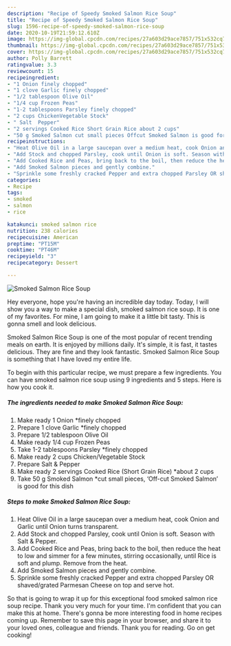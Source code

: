 ```yaml
---
description: "Recipe of Speedy Smoked Salmon Rice Soup"
title: "Recipe of Speedy Smoked Salmon Rice Soup"
slug: 1596-recipe-of-speedy-smoked-salmon-rice-soup
date: 2020-10-19T21:59:12.610Z
image: https://img-global.cpcdn.com/recipes/27a603d29ace7857/751x532cq70/smoked-salmon-rice-soup-recipe-main-photo.jpg
thumbnail: https://img-global.cpcdn.com/recipes/27a603d29ace7857/751x532cq70/smoked-salmon-rice-soup-recipe-main-photo.jpg
cover: https://img-global.cpcdn.com/recipes/27a603d29ace7857/751x532cq70/smoked-salmon-rice-soup-recipe-main-photo.jpg
author: Polly Barrett
ratingvalue: 3.3
reviewcount: 15
recipeingredient:
- "1 Onion finely chopped"
- "1 clove Garlic finely chopped"
- "1/2 tablespoon Olive Oil"
- "1/4 cup Frozen Peas"
- "1-2 tablespoons Parsley finely chopped"
- "2 cups ChickenVegetable Stock"
- " Salt  Pepper"
- "2 servings Cooked Rice Short Grain Rice about 2 cups"
- "50 g Smoked Salmon cut small pieces Offcut Smoked Salmon is good for this dish"
recipeinstructions:
- "Heat Olive Oil in a large saucepan over a medium heat, cook Onion and Garlic until Onion turns transparent."
- "Add Stock and chopped Parsley, cook until Onion is soft. Season with Salt &amp; Pepper."
- "Add Cooked Rice and Peas, bring back to the boil, then reduce the heat to low and simmer for a few minutes, stirring occasionally, until Rice is soft and plump. Remove from the heat."
- "Add Smoked Salmon pieces and gently combine."
- "Sprinkle some freshly cracked Pepper and extra chopped Parsley OR shaved/grated Parmesan Cheese on top and serve hot."
categories:
- Recipe
tags:
- smoked
- salmon
- rice

katakunci: smoked salmon rice 
nutrition: 238 calories
recipecuisine: American
preptime: "PT15M"
cooktime: "PT46M"
recipeyield: "3"
recipecategory: Dessert

---
```



![Smoked Salmon Rice Soup](https://img-global.cpcdn.com/recipes/27a603d29ace7857/751x532cq70/smoked-salmon-rice-soup-recipe-main-photo.jpg)

Hey everyone, hope you're having an incredible day today. Today, I will show you a way to make a special dish, smoked salmon rice soup. It is one of my favorites. For mine, I am going to make it a little bit tasty. This is gonna smell and look delicious.



Smoked Salmon Rice Soup is one of the most popular of recent trending meals on earth. It is enjoyed by millions daily. It's simple, it is fast, it tastes delicious. They are fine and they look fantastic. Smoked Salmon Rice Soup is something that I have loved my entire life.


To begin with this particular recipe, we must prepare a few ingredients. You can have smoked salmon rice soup using 9 ingredients and 5 steps. Here is how you cook it.

<!--inarticleads1-->

##### The ingredients needed to make Smoked Salmon Rice Soup:

1. Make ready 1 Onion *finely chopped
1. Prepare 1 clove Garlic *finely chopped
1. Prepare 1/2 tablespoon Olive Oil
1. Make ready 1/4 cup Frozen Peas
1. Take 1-2 tablespoons Parsley *finely chopped
1. Make ready 2 cups Chicken/Vegetable Stock
1. Prepare  Salt &amp; Pepper
1. Make ready 2 servings Cooked Rice (Short Grain Rice) *about 2 cups
1. Take 50 g Smoked Salmon *cut small pieces, ‘Off-cut Smoked Salmon’ is good for this dish




<!--inarticleads2-->

##### Steps to make Smoked Salmon Rice Soup:

1. Heat Olive Oil in a large saucepan over a medium heat, cook Onion and Garlic until Onion turns transparent.
1. Add Stock and chopped Parsley, cook until Onion is soft. Season with Salt &amp; Pepper.
1. Add Cooked Rice and Peas, bring back to the boil, then reduce the heat to low and simmer for a few minutes, stirring occasionally, until Rice is soft and plump. Remove from the heat.
1. Add Smoked Salmon pieces and gently combine.
1. Sprinkle some freshly cracked Pepper and extra chopped Parsley OR shaved/grated Parmesan Cheese on top and serve hot.




So that is going to wrap it up for this exceptional food smoked salmon rice soup recipe. Thank you very much for your time. I'm confident that you can make this at home. There's gonna be more interesting food in home recipes coming up. Remember to save this page in your browser, and share it to your loved ones, colleague and friends. Thank you for reading. Go on get cooking!
